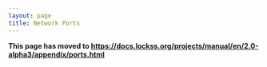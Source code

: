 ```yaml
---
layout: page
title: Network Ports
---
```


**This page has moved to <https://docs.lockss.org/projects/manual/en/2.0-alpha3/appendix/ports.html>**
